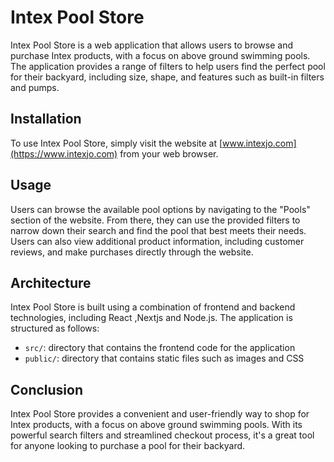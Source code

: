 # Intex Pool Store

Intex Pool Store is a web application that allows users to browse and purchase Intex products, with a focus on above ground swimming pools. The application provides a range of filters to help users find the perfect pool for their backyard, including size, shape, and features such as built-in filters and pumps.

## Installation

To use Intex Pool Store, simply visit the website at [www.intexjo.com](https://www.intexjo.com) from your web browser.

## Usage

Users can browse the available pool options by navigating to the "Pools" section of the website. From there, they can use the provided filters to narrow down their search and find the pool that best meets their needs. Users can also view additional product information, including customer reviews, and make purchases directly through the website.

## Architecture

Intex Pool Store is built using a combination of frontend and backend technologies, including React ,Nextjs and Node.js. The application is structured as follows:

- `src/`: directory that contains the frontend code for the application
- `public/`: directory that contains static files such as images and CSS

## Conclusion

Intex Pool Store provides a convenient and user-friendly way to shop for Intex products, with a focus on above ground swimming pools. With its powerful search filters and streamlined checkout process, it's a great tool for anyone looking to purchase a pool for their backyard.
